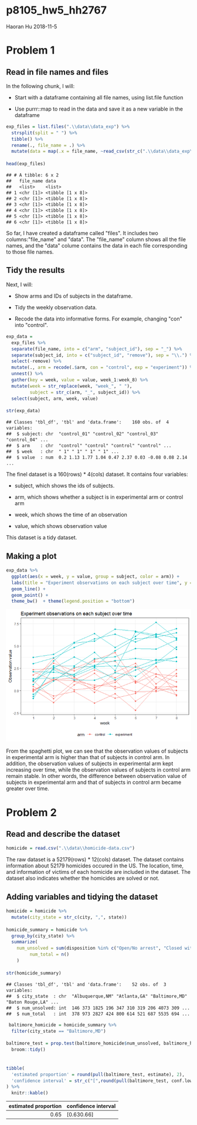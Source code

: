 p8105\_hw5\_hh2767
================
Haoran Hu
2018-11-5

Problem 1
=========

Read in file names and files
----------------------------

In the following chunk, I will:

-   Start with a dataframe containing all file names, using list.file function

-   Use purrr::map to read in the data and save it as a new variable in the dataframe

``` r
exp_files = list.files(".\\data\\data_exp") %>% 
  strsplit(split = " ") %>% 
  tibble() %>% 
  rename(., file_name = .) %>% 
  mutate(data = map(.x = file_name, ~read_csv(str_c(".\\data\\data_exp\\", .x)))) 

head(exp_files)
```

    ## # A tibble: 6 x 2
    ##   file_name data            
    ##   <list>    <list>          
    ## 1 <chr [1]> <tibble [1 x 8]>
    ## 2 <chr [1]> <tibble [1 x 8]>
    ## 3 <chr [1]> <tibble [1 x 8]>
    ## 4 <chr [1]> <tibble [1 x 8]>
    ## 5 <chr [1]> <tibble [1 x 8]>
    ## 6 <chr [1]> <tibble [1 x 8]>

So far, I have created a dataframe called "files". It includes two columns:"file\_name" and "data". The "file\_name" column shows all the file names, and the "data" colume contains the data in each file corresponding to those file names.

Tidy the results
----------------

Next, I will:

-   Show arms and IDs of subjects in the dataframe.

-   Tidy the weekly observation data.

-   Recode the data into informative forms. For example, changing "con" into "control".

``` r
exp_data = 
  exp_files %>% 
  separate(file_name, into = c("arm", "subject_id"), sep = "_") %>% 
  separate(subject_id, into = c("subject_id", "remove"), sep = "\\.") %>% 
  select(-remove) %>% 
  mutate(., arm = recode(.$arm, con = "control", exp = "experiment")) %>% 
  unnest() %>% 
  gather(key = week, value = value, week_1:week_8) %>% 
  mutate(week = str_replace(week, "week_", " "),  
         subject = str_c(arm, "_", subject_id)) %>% 
  select(subject, arm, week, value)

str(exp_data)
```

    ## Classes 'tbl_df', 'tbl' and 'data.frame':    160 obs. of  4 variables:
    ##  $ subject: chr  "control_01" "control_02" "control_03" "control_04" ...
    ##  $ arm    : chr  "control" "control" "control" "control" ...
    ##  $ week   : chr  " 1" " 1" " 1" " 1" ...
    ##  $ value  : num  0.2 1.13 1.77 1.04 0.47 2.37 0.03 -0.08 0.08 2.14 ...

The finel dataset is a 160(rows) \* 4(cols) dataset. It contains four variables:

-   subject, which shows the ids of subjects.

-   arm, which shows whether a subject is in experimental arm or control arm

-   week, which shows the time of an observation

-   value, which shows observation value

This dataset is a tidy dataset.

Making a plot
-------------

``` r
exp_data %>% 
  ggplot(aes(x = week, y = value, group = subject, color = arm)) + 
  labs(title = "Experiment observations on each subject over time", y = "Observation value") + 
  geom_line() +
  geom_point() +
  theme_bw()  + theme(legend.position = "bottom")
```

![](p8105_hw5_hh2767_files/figure-markdown_github/unnamed-chunk-3-1.png)

From the spaghetti plot, we can see that the observation values of subjects in experimental arm is higher than that of subjects in control arm. In addition, the observation values of subjects in experimental arm kept increasing over time, while the observation values of subjects in control arm remain stable. In other words, the difference between observation value of subjects in experimental arm and that of subjects in control arm became greater over time.

Problem 2
=========

Read and describe the dataset
-----------------------------

``` r
homicide = read.csv(".\\data\\homicide-data.csv")
```

The raw dataset is a 52179(rows) \* 12(cols) dataset. The dataset contains information about 52179 homicides occured in the US. The location, time, and information of victims of each homicide are included in the dataset. The dataset also indicates whether the homicides are solved or not.

Adding variables and tidying the dataset
----------------------------------------

``` r
homicide = homicide %>% 
  mutate(city_state = str_c(city, ",", state))

homicide_summary = homicide %>% 
  group_by(city_state) %>% 
  summarize(
    num_unsolved = sum(disposition %in% c("Open/No arrest", "Closed without arrest")),
         num_total = n()
    )
  
str(homicide_summary)
```

    ## Classes 'tbl_df', 'tbl' and 'data.frame':    52 obs. of  3 variables:
    ##  $ city_state  : chr  "Albuquerque,NM" "Atlanta,GA" "Baltimore,MD" "Baton Rouge,LA" ...
    ##  $ num_unsolved: int  146 373 1825 196 347 310 319 206 4073 309 ...
    ##  $ num_total   : int  378 973 2827 424 800 614 521 687 5535 694 ...

``` r
 baltimore_homicide = homicide_summary %>% 
  filter(city_state == "Baltimore,MD")
  
baltimore_test = prop.test(baltimore_homicide$num_unsolved, baltimore_homicide$num_total) %>% 
  broom::tidy()


tibble(
  'estimated proportion' = round(pull(baltimore_test, estimate), 2),
  'confidence interval' = str_c("[",round(pull(baltimore_test, conf.low), 2), round(pull(baltimore_test, conf.high), 2), "]")
) %>% 
  knitr::kable()
```

|  estimated proportion| confidence interval |
|---------------------:|:--------------------|
|                  0.65| \[0.630.66\]        |
